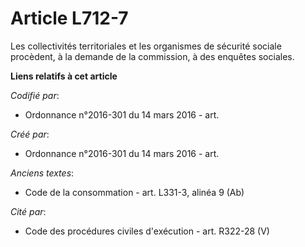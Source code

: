 # Article L712-7

Les collectivités territoriales et les organismes de sécurité sociale procèdent, à la demande de la commission, à des
enquêtes sociales.

**Liens relatifs à cet article**

_Codifié par_:

  - Ordonnance n°2016-301 du 14 mars 2016 - art.

_Créé par_:

  - Ordonnance n°2016-301 du 14 mars 2016 - art.

_Anciens textes_:

  - Code de la consommation - art. L331-3, alinéa 9 (Ab)

_Cité par_:

  - Code des procédures civiles d'exécution - art. R322-28 (V)
